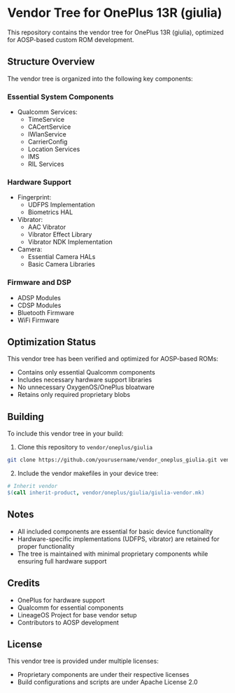# Vendor Tree for OnePlus 13R (giulia)

This repository contains the vendor tree for OnePlus 13R (giulia), optimized for AOSP-based custom ROM development.

## Structure Overview

The vendor tree is organized into the following key components:

### Essential System Components
- Qualcomm Services:
  - TimeService
  - CACertService
  - IWlanService
  - CarrierConfig
  - Location Services
  - IMS
  - RIL Services

### Hardware Support
- Fingerprint:
  - UDFPS Implementation
  - Biometrics HAL
- Vibrator:
  - AAC Vibrator
  - Vibrator Effect Library
  - Vibrator NDK Implementation
- Camera:
  - Essential Camera HALs
  - Basic Camera Libraries

### Firmware and DSP
- ADSP Modules
- CDSP Modules
- Bluetooth Firmware
- WiFi Firmware

## Optimization Status

This vendor tree has been verified and optimized for AOSP-based ROMs:
- Contains only essential Qualcomm components
- Includes necessary hardware support libraries
- No unnecessary OxygenOS/OnePlus bloatware
- Retains only required proprietary blobs

## Building

To include this vendor tree in your build:

1. Clone this repository to `vendor/oneplus/giulia`
```bash
git clone https://github.com/yourusername/vendor_oneplus_giulia.git vendor/oneplus/giulia
```

2. Include the vendor makefiles in your device tree:
```makefile
# Inherit vendor
$(call inherit-product, vendor/oneplus/giulia/giulia-vendor.mk)
```

## Notes
- All included components are essential for basic device functionality
- Hardware-specific implementations (UDFPS, vibrator) are retained for proper functionality
- The tree is maintained with minimal proprietary components while ensuring full hardware support

## Credits
- OnePlus for hardware support
- Qualcomm for essential components
- LineageOS Project for base vendor setup
- Contributors to AOSP development

## License
This vendor tree is provided under multiple licenses:
- Proprietary components are under their respective licenses
- Build configurations and scripts are under Apache License 2.0 